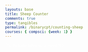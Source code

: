 ```yaml
---
layouts: base
title: Sheep Counter
comments: true
type: tangibles
permalink: /binarycpt/counting-sheep
courses: { compsci: {week: 1} }
---
```


{% include binarycpt.html %}

<div class="snow_wrap">
    <div class="snow"></div>
</div>

<html lang="en">
<head>
    <meta charset="UTF-8">
    <meta http-equiv="X-UA-Compatible" content="IE=edge">
    <meta name="viewport" content="width=device-width, initial-scale=1.0">
    <style>
        #sheep {
            opacity: 1;
            /* position: absolute; */
            animation: sheepWalk 5s linear infinite;
            z-index: -1;
        }
        #sheep.jump {
            animation: jump 1s ease-in-out;
        }
        #red {
            color: red;
        }
        #green{
            color: green;
        }
        #blue{
            color: blue;
        }
        #soundBox{
            font-size: 20px;
            color: #fff;
            width: 1000px;
            height: 80px;
        }
        #instructButton{
            display: inline-block;
            padding: 1px 7px;
            background-color: #3498db; /* Set your desired background color */
            color: #ffffff; /* Set your desired text color */
            text-align: center;
            text-decoration: none;
            font-size: 16px;
            border-radius: 50%; /* Make it a circle by setting border-radius to 50% */
            cursor: pointer;
        }
        .instructions{
            display: none;
            color: #fff;
        }
        .instruction{
            color: #fff;
            display: none;
        }
        .sometext{
            color: #fff!important;
        }
        p {
            color: #fff!important;
        }
        @keyframes jump {
    0%, 100% {
        transform: translateY(0);
    }
    50% {
        transform: translateY(-20px);
    }
    
}

    </style>
    <title>Binary Counter</title>
</head>
<body>


<img src="https://media.discordapp.net/attachments/770342230925246505/1174716992951947316/godSheep.png?ex=65689b74&is=65562674&hm=f3219060d1c61a42c93316bee9865c3fe109fb1b0340ed08c801e21b0d232f37&=&width=375&height=378" id="sheep">

<div id="soundBox"></div>
<div>
<button onclick="randomRGB()">Generate Random Color</button>
<button id="instructButton" onclick="instructions()">?</button>
</div>

<div id="instructions">
    <h3 class="sometext">Hi! Welcome to the guide for counting sheep!</h3>
    <p class="sometext">    Right now, the sheep is transparent and has no values inputted in the color channels below. RGB decimal values go from 
    0-255 and has up to 8 binary bits. Try entering a binary value into each color channel and see what happens to the sheep's color!
    If you can't decide what color to input, try clicking on the "Generate Random Color" button and see what your favorite sheep color is.
    If you think the color looks a bit off try increasing each value by pressing the "+10" button and see if those minor adjustments allow you to get the color you want. Thats all for now, have fun choosing a custom color for your sheep!</p>
</div>
<div id="binary-display" class="basicChex">Binary Value: 0</div>
<div id="binary-display2" class="basicChex">2nd Binary Value: 0</div>
<div id="binary-display3" class="basicChex">3rd Binary Value: 0</div>
<div id="numSheep" class="basicChex">Number of Sheep Counted: 0</div>

<div id="red">(R)</div>
<input type="text" id="binary-input" placeholder="Enter Binary Value" maxlength=8>

<div class="ButtonContainer">
<button id="increment-button" onclick="incrementBinary()">Confirm</button>
<button id="Add" onclick="add1()">+10</button>
</div>

<div id="green">(G)</div>
<input type="text" id="binary-input2" placeholder="Enter Binary Value" maxlength=8>

<div class="ButtonContainer">
<button id="increment-button2" onclick="incrementBinary2()">Confirm</button>
<button id="Add2" onclick="add2()">+10</button>
</div>

<div id="blue">(B)</div>
<input type="text" id="binary-input3" placeholder="Enter Binary Value" maxlength=8>

<div class="ButtonContainer">
<button id="increment-button3" onclick="incrementBinary3()">Confirm</button>
<button id="Add3" onclick="add3()">+10</button>
</div>
<script>
    function instructions(){
            var instructions = document.getElementById("instructions");
            if (instructions.style.display === "none") {
                instructions.style.display = "block";
            } else {
                instructions.style.display = "none";
            }
    }
//
    let soundEffectCounter = 0;
    let sounds = [
  "Binary is a base-2 numeral system, meaning it uses two digits: 0 and 1.",
  "Each digit in a binary number is called a bit, which is a contraction of 'binary digit.'",
  "The smallest unit of data in computing is the bit, and it can represent one of two values: 0 or 1.",
  "Bytes are groups of 8 bits, and they are commonly used to represent a character in computer systems.",
  "Color in digital systems is often represented using binary codes, with each component (Red, Green, Blue) being assigned a specific binary value.",
  "In RGB color representation, each color channel (Red, Green, Blue) typically uses 8 bits, allowing for 256 different intensity levels for each channel.",
  "Hexadecimal (base-16) is frequently used to represent color values in web development and digital design.",
  "Color depth, measured in bits per pixel, determines the number of colors that can be represented in an image; common values are 24-bit (True Color) and 32-bit (with an additional alpha channel for transparency).",
  "Binary-coded color representations are used in image processing algorithms and computer vision applications.",
  "In digital imaging, the concept of color gamut refers to the range of colors that can be accurately represented, often specified using binary values for different color spaces.",
  "The popular image file formats such as JPEG and PNG store color information using binary encoding.",
  "Color quantization is a process in which the number of distinct colors in an image is reduced, often achieved by using binary representations of color values.",
  "CMYK color model, widely used in color printing, is based on subtractive color mixing and can also be represented using binary values.",
  "Binary representations of color are crucial in computer graphics, where shaders and rendering engines utilize precise color calculations for realistic visual effects.",]
    // let sounds = ["Baaaah","Moo", "Chirp", "Bark", "Meow", "make sure to enter an 8 bit value into color channel", "Keep Counting", "I'm so tired", "My mental health is declining", "SAVE ME", "PLEAse!", "WHY AM I STUCK IN THIS WEBSITe", "AAhhh...."];
    window.onload = function(){
        setTimeout(alert("Mooo. Did you know that colors come in a total of 24 bits(binary value) to represent a color?"),2000);
        setTimeout(alert("Moo. Anyways, I'm tired of being a transparent sheep. Try and play around with those bits!"),3000);
        setTimeout(alert("Cluck Cluck. Remember, you can only enter 8 bits per color channel :)"),3000);
    };
    function getRandomSound() {
        return sounds[soundEffectCounter];
    }
//
    function displayRandomSound() {
        soundEffectCounter++
        if (soundEffectCounter === sounds.length){
            soundEffectCounter = 0;
        }
        var soundBox = document.getElementById("soundBox");
        var randomSound = getRandomSound();
        soundBox.textContent = `The Sheep Says: ${randomSound}`;
    }
//
    // Update the sound every 4 seconds
    setInterval(displayRandomSound, 4000);
    let binaryValue = 0;
    let binaryValue2 = 0;
    let binaryValue3 = 0;
    let numSheep = 0;
    function add1() {
        binaryValue += 10;
        numSheep++
        document.getElementById("binary-input").placeholder = `${(binaryValue & 0xFF).toString(2).padStart(8, '0')}`;
        document.getElementById("binary-input").value = `${(binaryValue & 0xFF).toString(2).padStart(8, '0')}`;
        updateBinaryDisplay();
    }
    function add2(){
        binaryValue2 += 10;
        numSheep++
        document.getElementById("binary-input2").placeholder = `${(binaryValue2 & 0xFF).toString(2).padStart(8, '0')}`;
        document.getElementById("binary-input2").value = `${(binaryValue2 & 0xFF).toString(2).padStart(8, '0')}`;
        updateBinaryDisplay();
    }
    function add3(){
        binaryValue3 += 10;
        numSheep++
        document.getElementById("binary-input3").placeholder = `${(binaryValue3 & 0xFF).toString(2).padStart(8, '0')}`;
        document.getElementById("binary-input3").value = `${(binaryValue3 & 0xFF).toString(2).padStart(8, '0')}`;
        updateBinaryDisplay();
    }
//
    function randomRGB() {
        var red = Math.random()*(255-1) + 1;
        var green = Math.random()*(255-1) + 1;
        var blue = Math.random()*(255-1) + 1;
        numSheep ++;
        binaryValue = red;
        binaryValue2 = green;
        binaryValue3 = blue;
//
        document.getElementById("binary-input").placeholder = `${(binaryValue & 0xFF).toString(2).padStart(8, '0')}`;
        document.getElementById("binary-input2").placeholder = `${(binaryValue2 & 0xFF).toString(2).padStart(8, '0')}`;
        document.getElementById("binary-input3").placeholder = `${(binaryValue3 & 0xFF).toString(2).padStart(8, '0')}`;
//
        document.getElementById("binary-input").value = `${(binaryValue & 0xFF).toString(2).padStart(8, '0')}`;
        document.getElementById("binary-input2").value = `${(binaryValue2 & 0xFF).toString(2).padStart(8, '0')}`;
        document.getElementById("binary-input3").value = `${(binaryValue3 & 0xFF).toString(2).padStart(8, '0')}`;
        updateBinaryDisplay();
    }
//
    function incrementBinary() {
        const input = document.getElementById("binary-input").value;
        binaryValue += parseInt(input, 2) || 0;
        numSheep++;
        updateBinaryDisplay();
    }
//
    function incrementBinary2() {
        const input = document.getElementById("binary-input2").value;
        binaryValue2 += parseInt(input, 2) || 0;
        numSheep++;
        updateBinaryDisplay();
    }
//
    function incrementBinary3() {
        const input = document.getElementById("binary-input3").value;
        binaryValue3 += parseInt(input, 2) || 0;
        numSheep++;
        updateBinaryDisplay();
    }
//
    let sheep = document.getElementById("sheep");
//
    function updateBinaryDisplay() {
        document.getElementById('binary-display').innerText = `Binary Value: ${(binaryValue & 0xFF).toString(2).padStart(8, '0')}`;
        document.getElementById('binary-display2').innerText = `2nd Binary Value: ${(binaryValue2 & 0xFF).toString(2).padStart(8, '0')}`;
        document.getElementById('binary-display3').innerText = `3rd Binary Value: ${(binaryValue3 & 0xFF).toString(2).padStart(8, '0')}`;
//
        document.getElementById('numSheep').innerText = `Number of Sheep Counted: ${numSheep}`;
        let red = parseInt(binaryValue.toString(2), 2);
        let green = parseInt(binaryValue2.toString(2), 2);
        let blue = parseInt(binaryValue3.toString(2), 2);
        sheep.style.backgroundColor = `rgb(${red},${green},${blue})`;
            if (numSheep > 0) {
        // Add the 'jump' class to trigger the animation
        sheep.classList.add('jump');
        // Remove the 'jump' class after the animation completes
        setTimeout(() => sheep.classList.remove('jump'), 1000);
    }
    }
</script>

</body>
</html>
